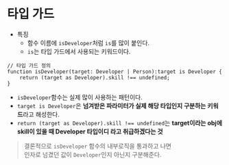 # 타입 가드

* 특징  
    - 함수 이름에 `isDeveloper`처럼 `is`를 많이 붙인다.
    - `is`는 타입 가드에서 사용되는 키워드이다.

```Ts
// 타입 가드 정의
function isDeveloper(target: Developer | Person):target is Developer {
    return (target as Developer).skill !== undefined;
}
```

* `isDeveloper`함수는 실제 많이 사용하는 패턴이다.
* `target is Developer`은 **넘겨받은 파라미터가 실제 해당 타입인지 구분하는 키워드**라고 해성한다.
* `return (target as Developer).skill !== undefined`는 **target이라는 obj에 skill이 있을 때 Developer 타입이디 라고 취급하겠다는 것**

> 결론적으로 `isDeveloper` 함수의 내부로직을 통과하고 나면  
인자로 넘겼던 값이 `Developer`인지 아닌지 구분해준다.
